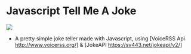 # Javascript Tell Me A Joke

![](https://i.imgur.com/HVGnHcZ.png)

- A pretty simple joke teller made with Javascript, using [VoiceRSS Api http://www.voicerss.org/] & [JokeAPI https://sv443.net/jokeapi/v2/]